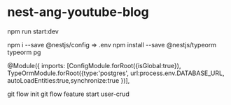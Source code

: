 # nest-ang-youtube-blog
npm run start:dev

npm i --save @nestjs/config => .env
npm install --save @nestjs/typeorm typeorm pg 

@Module({
  imports: [ConfigModule.forRoot({isGlobal:true}),
  TypeOrmModule.forRoot({type:'postgres', url:process.env.DATABASE_URL,
  autoLoadEntities:true,synchronize:true
})],

git flow init
git flow feature start user-crud
